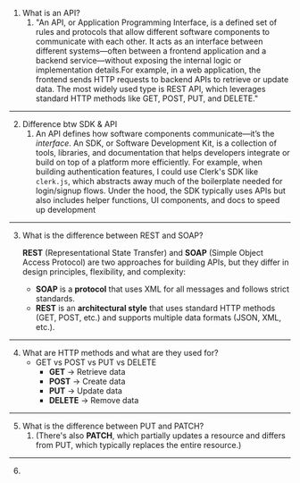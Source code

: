 1. What is an API?
    1. "An API, or Application Programming Interface, is a defined set of rules and protocols that allow different software components to communicate with each other. It acts as an interface between different systems—often between a frontend application and a backend service—without exposing the internal logic or implementation details.For example, in a web application, the frontend sends HTTP requests to backend APIs to retrieve or update data. The most widely used type is REST API, which leverages standard HTTP methods like GET, POST, PUT, and DELETE."
 ---       
2. Difference btw SDK & API
    1. An API defines how software components communicate—it’s the *interface*. An SDK, or Software Development Kit, is a collection of tools, libraries, and documentation that helps developers integrate or build on top of a platform more efficiently.
    For example, when building authentication features, I could use Clerk's SDK like `clerk.js`, which abstracts away much of the boilerplate needed for login/signup flows. Under the hood, the SDK typically uses APIs but also includes helper functions, UI components, and docs to speed up development
---     
3. What is the difference between REST and SOAP?
    
    **REST** (Representational State Transfer) and **SOAP** (Simple Object Access Protocol) are two approaches for building APIs, but they differ in design principles, flexibility, and complexity:
    
    - **SOAP** is a **protocol** that uses XML for all messages and follows strict standards.
    - **REST** is an **architectural style** that uses standard HTTP methods (GET, POST, etc.) and supports multiple data formats (JSON, XML, etc.).
---
4. What are HTTP methods and what are they used for?
    - GET vs POST vs PUT vs DELETE
        - **GET** → Retrieve data
        - **POST** → Create data
        - **PUT** → Update data
        - **DELETE** → Remove data
 ---       
5. What is the difference between PUT and PATCH?
    1. (There's also **PATCH**, which partially updates a resource and differs from PUT, which typically replaces the entire resource.)
---
6.